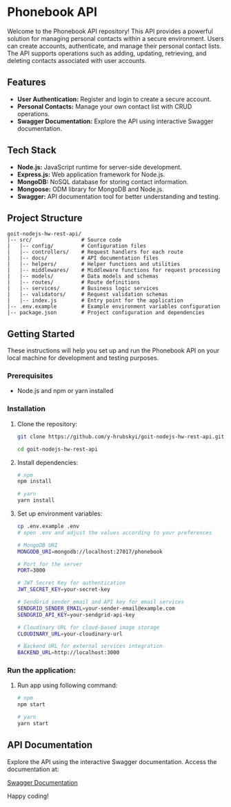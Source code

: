 # Phonebook API

Welcome to the Phonebook API repository! This API provides a powerful solution for managing personal contacts within a secure environment. Users can create accounts, authenticate, and manage their personal contact lists. The API supports operations such as adding, updating, retrieving, and deleting contacts associated with user accounts.

## Features

- **User Authentication:** Register and login to create a secure account.
- **Personal Contacts:** Manage your own contact list with CRUD operations.
- **Swagger Documentation:** Explore the API using interactive Swagger documentation.

## Tech Stack

- **Node.js:** JavaScript runtime for server-side development.
- **Express.js:** Web application framework for Node.js.
- **MongoDB:** NoSQL database for storing contact information.
- **Mongoose:** ODM library for MongoDB and Node.js.
- **Swagger:** API documentation tool for better understanding and testing.

## Project Structure

```plaintext
goit-nodejs-hw-rest-api/
|-- src/                # Source code
|   |-- config/         # Configuration files
|   |-- controllers/    # Request handlers for each route
|   |-- docs/           # API documentation files
|   |-- helpers/        # Helper functions and utilities
|   |-- middlewares/    # Middleware functions for request processing
|   |-- models/         # Data models and schemas
|   |-- routes/         # Route definitions
|   |-- services/       # Business logic services
|   |-- validators/     # Request validation schemas
|   |-- index.js        # Entry point for the application
|-- .env.example        # Example environment variables configuration
|-- package.json        # Project configuration and dependencies
```

## Getting Started

These instructions will help you set up and run the Phonebook API on your local machine for development and testing purposes.

### Prerequisites

- Node.js and npm or yarn installed

### Installation

1.  Clone the repository:

    ```bash
    git clone https://github.com/y-hrubskyi/goit-nodejs-hw-rest-api.git

    cd goit-nodejs-hw-rest-api
    ```

2.  Install dependencies:

    ```bash
    # npm
    npm install

    # yarn
    yarn install
    ```

3.  Set up environment variables:

    ```bash
    cp .env.example .env
    # open .env and adjust the values according to your preferences
    ```

    ```bash
    # MongoDB URI
    MONGODB_URI=mongodb://localhost:27017/phonebook

    # Port for the server
    PORT=3000

    # JWT Secret Key for authentication
    JWT_SECRET_KEY=your-secret-key

    # SendGrid sender email and API key for email services
    SENDGRID_SENDER_EMAIL=your-sender-email@example.com
    SENDGRID_API_KEY=your-sendgrid-api-key

    # Cloudinary URL for cloud-based image storage
    CLOUDINARY_URL=your-cloudinary-url

    # Backend URL for external services integration
    BACKEND_URL=http://localhost:3000
    ```

### Run the application:

1. Run app using following command:

   ```bash
   # npm
   npm start

   # yarn
   yarn start
   ```

## API Documentation

Explore the API using the interactive Swagger documentation. Access the documentation at:

[Swagger Documentation](https://phonebook-api-kwd5.onrender.com/api-docs)

Happy coding!
